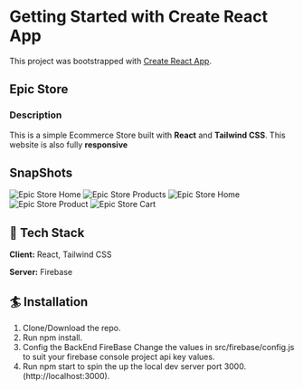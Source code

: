 # Getting Started with Create React App

This project was bootstrapped with [Create React App](https://github.com/facebook/create-react-app).

## Epic Store

### Description

This is a simple Ecommerce Store built with **React** and **Tailwind CSS**. This website is also fully **responsive** 

## SnapShots
![Epic Store Home](images/Screenshot(3).png)
![Epic Store Products](images/Screenshot(4).png)
![Epic Store Home](images/Screenshot(5).png)
![Epic Store Product](images/Screenshot(8).png)
![Epic Store Cart](images/Screenshot(6).png)


## 🦸 Tech Stack

**Client:** React, Tailwind CSS

**Server:** Firebase

## 🏄 Installation

  1. Clone/Download the repo.
  2. Run npm install.
  3. Config the BackEnd FireBase Change the values in src/firebase/config.js to suit your firebase console project api key values.
  4. Run npm start to spin the up the local dev server port 3000.(http://localhost:3000).